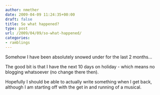 ```yaml
---
author: nmether
date: 2009-04-09 11:24:35+00:00
draft: false
title: So what happened?
type: post
url: /2009/04/09/so-what-happened/
categories:
- ramblings
---
```


Somehow I have been absolutely snowed under for the last 2 months...  

The good bit is that I have the next 10 days on holiday - which means no
blogging whatsoever (no change there then).  

Hopefully I should be able to actually write something when I get back,
although I am starting off with the get in and running of a musical.



